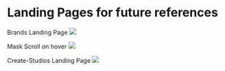# Landing Pages for future references

Brands Landing Page
<img src=“./img/img1.png />

Mask Scroll on hover
<img src=“./img/img2.png />

Create-Studios Landing Page
<img src=“./img/img3.png />
